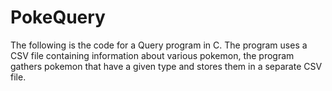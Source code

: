 # PokeQuery
The following is the code for a Query program in C. 
The program uses a CSV file containing information about various pokemon, the program gathers pokemon that have a given type and stores them in a separate CSV file. 
